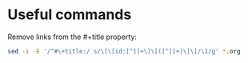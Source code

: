 # Useful commands

Remove links from the #+title property:

```bash
sed -i -E '/^#\+title:/ s/\[\[id:[^]]+\]\[([^]]+)\]\]/\1/g' *.org
```
